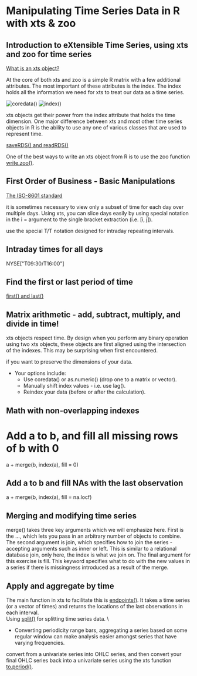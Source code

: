 # Manipulating Time Series Data in R with xts & zoo

## Introduction to eXtensible Time Series, using xts and zoo for time series

[What is an xts object?](https://www.rdocumentation.org/packages/xts/versions/0.9-7/topics/xts)

At the core of both xts and zoo is a simple R matrix with a few additional attributes. 
The most important of these attributes is the index. 
The index holds all the information we need for xts to treat our data as a time series.

![coredata()](http://www.rdocumentation.org/packages/xts/versions/0.9-7/topics/coredata.xts)
![index()](http://www.rdocumentation.org/packages/zoo/versions/1.7-13/topics/index)

xts objects get their power from the index attribute that holds the time dimension. One major difference between xts and most other time series objects in R is the ability to use any one of various classes that are used to represent time.

[saveRDS() and readRDS()](https://www.rdocumentation.org/packages/base/versions/3.3.1/topics/readRDS)

One of the best ways to write an xts object from R is to use the zoo function [write.zoo()](https://www.rdocumentation.org/packages/zoo/versions/1.7-13/topics/read.zoo).

## First Order of Business - Basic Manipulations

[The ISO-8601 standard](https://en.wikipedia.org/wiki/ISO_8601)

it is sometimes necessary to view only a subset of time for each day over multiple days. Using xts, you can slice days easily by using special notation in the i = argument to the single bracket extraction (i.e. [i, j]).

use the special T/T notation designed for intraday repeating intervals.

## Intraday times for all days

NYSE["T09:30/T16:00"]

## Find the first or last period of time

[first() and last()](https://www.rdocumentation.org/packages/xts/versions/0.9-7/topics/first)

## Matrix arithmetic - add, subtract, multiply, and divide in time!

xts objects respect time. By design when you perform any binary operation using two xts objects, these objects are first aligned using the intersection of the indexes. This may be surprising when first encountered.

if you want to preserve the dimensions of your data.
- Your options include:
  - Use coredata() or as.numeric() (drop one to a matrix or vector).
  - Manually shift index values - i.e. use lag().
  - Reindex your data (before or after the calculation).

## Math with non-overlapping indexes
# Add a to b, and fill all missing rows of b with 0
a + merge(b, index(a), fill = 0)

## Add a to b and fill NAs with the last observation
a + merge(b, index(a), fill = na.locf)

## Merging and modifying time series
merge() takes three key arguments which we will emphasize here. 
First is the ..., which lets you pass in an arbitrary number of objects to combine.
The second argument is join, which specifies how to join the series - accepting arguments such as inner or left.
This is similar to a relational database join, only here, the index is what we join on. The final argument for this exercise is fill. This keyword specifies what to do with the new values in a series if there is missingness introduced as a result of the merge.

## Apply and aggregate by time
The main function in xts to facilitate this is [endpoints()](http://www.rdocumentation.org/packages/xts/versions/0.9-7/topics/endpoints). It takes a time series (or a vector of times) and returns the locations of the last observations in each interval. \
Using [split()](https://www.rdocumentation.org/packages/xts/versions/0.9-7/topics/split.xts) for splitting time series data. \

- Converting periodicity 
range bars, aggregating a series based on some regular window can make analysis easier amongst series that have varying frequencies. 

convert from a univariate series into OHLC series, and then convert your final OHLC series back into a univariate series using the xts function [to.period()](http://www.rdocumentation.org/packages/xts/versions/0.9-7/topics/to.period).
